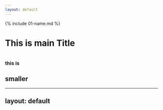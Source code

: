 ```yaml
---
layout: default
---
```



{% include 01-name.md %}
 # <h1>This is main Title
  # <h3>this is <h2> smaller</h2>
  ---
layout: default
---
